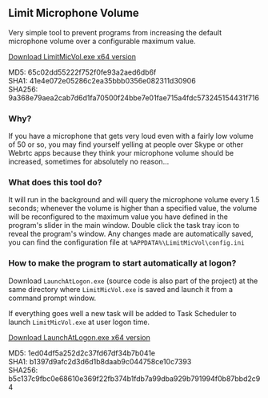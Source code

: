 ## Limit Microphone Volume

Very simple tool to prevent programs from increasing the default
microphone volume over a configurable maximum value.

[Download LimitMicVol.exe x64 version][1]

MD5: 65c02dd55222f752f0fe93a2aed6db6f  
SHA1: 41e4e072e05286c2ea35bbb0356e082311d30906  
SHA256: 9a368e79aea2cab7d6d1fa70500f24bbe7e01fae715a4fdc573245154431f716

### Why?

If you have a microphone that gets very loud even with a fairly
low volume of 50 or so, you may find yourself yelling at people
over Skype or other Webrtc apps because they think your
microphone volume should be increased, sometimes for absolutely
no reason...

### What does this tool do?

It will run in the background and will query the microphone
volume every 1.5 seconds; whenever the volume is higher than a
specified value, the volume will be reconfigured to the maximum
value you have defined in the program's slider in the main window.
Double click the task tray icon to reveal the program's window.
Any changes made are automatically saved, you can find the
configuration file at `%APPDATA%\LimitMicVol\config.ini`

### How to make the program to start automatically at logon?

Download `LaunchAtLogon.exe` (source code is also part of the
project) at the same directory where `LimitMicVol.exe` is saved and launch it
from a command prompt window.

If everything goes well a new task will be added to Task Scheduler to launch
`LimitMicVol.exe` at user logon time.

[Download LaunchAtLogon.exe x64 version][2]

MD5: 1ed04df5a252d2c37fd67df34b7b041e  
SHA1: b1397d9afc2d3d6d1b8daab9c044758ce10c7393  
SHA256: b5c137c9fbc0e68610e369f22fb374b1fdb7a99dba929b791994f0b87bbd2c94

[1]: https://github.com/jmautari/LimitMicVol/raw/master/release-x64/LimitMicVol.exe
[2]: https://github.com/jmautari/LimitMicVol/raw/master/release-x64/LaunchAtLogon.exe
